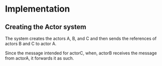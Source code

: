# Implementation
## Creating the Actor system

The system creates the actors A, B, and C and then sends the references of actors B and C to 
actor A.

Since the message intended for actorC, when, actorB receives the message from actorA, it forwards it as such.